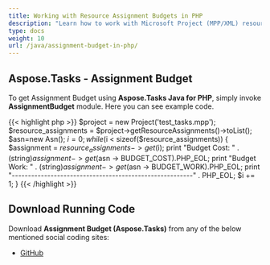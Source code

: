 ```yaml
---
title: Working with Resource Assignment Budgets in PHP
description: "Learn how to work with Microsoft Project (MPP/XML) resource assignment budgets using Aspose.Tasks Java for PHP."
type: docs
weight: 10
url: /java/assignment-budget-in-php/
---
```


## **Aspose.Tasks - Assignment Budget**
To get Assignment Budget using **Aspose.Tasks Java for PHP**, simply invoke **AssignmentBudget** module. Here you can see example code.

{{< highlight php >}}
$project = new Project('test_tasks.mpp');
$resource_assignments = $project->getResourceAssignments()->toList();
$asn=new Asn();
$i = 0;
while ($i < sizeof($resource_assignments))
{
    $assignment = $resource_assignments->get($i);
    print "Budget Cost: " . (string)$assignment -> get($asn -> BUDGET_COST).PHP_EOL;
    print "Budget Work: " . (string)$assignment -> get($asn -> BUDGET_WORK).PHP_EOL;
    print "--------------------------------------------------------" . PHP_EOL;
    $i += 1;
}
{{< /highlight >}}

## **Download Running Code**
Download **Assignment Budget (Aspose.Tasks)** from any of the below mentioned social coding sites:

- [GitHub](https://github.com/aspose-tasks/Aspose.Tasks-for-Java/blob/master/Plugins/Aspose_Tasks_Java_for_PHP/src/aspose/tasks/WorkingWithResourceAssignments/AssignmentBudget.php)
